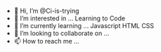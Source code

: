 - 👋 Hi, I’m @Ci-is-trying
- 👀 I’m interested in ... Learning to Code
- 🌱 I’m currently learning ... Javascript HTML CSS
- 💞️ I’m looking to collaborate on ...
- 📫 How to reach me ...

<!---
Ci-is-trying/Ci-is-trying is a ✨ special ✨ repository because its `README.md` (this file) appears on your GitHub profile.
You can click the Preview link to take a look at your changes.
--->
